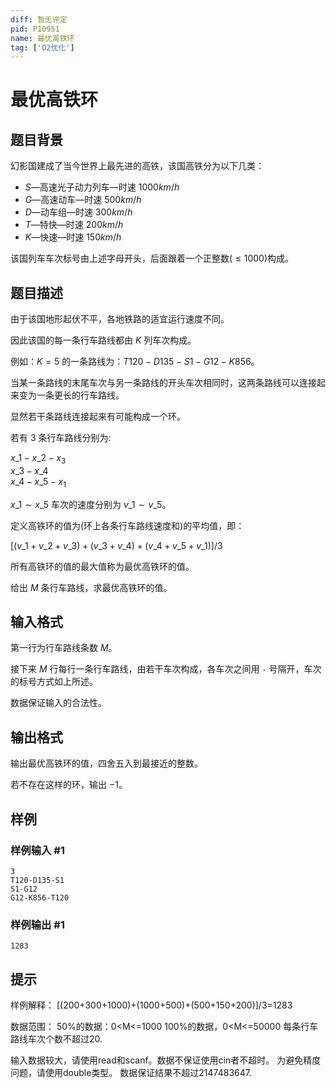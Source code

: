 ```yaml
---
diff: 暂无评定
pid: P10951
name: 最优高铁环
tag: ['O2优化']
---
```

# 最优高铁环
## 题目背景

幻影国建成了当今世界上最先进的高铁，该国高铁分为以下几类：

  * $S$&mdash;高速光子动力列车&mdash;时速 $1000km/h$
  * $G$&mdash;高速动车&mdash;时速 $500km/h$
  * $D$&mdash;动车组&mdash;时速 $300km/h$
  * $T$&mdash;特快&mdash;时速 $200km/h$
  * $K$&mdash;快速&mdash;时速 $150km/h$

该国列车车次标号由上述字母开头，后面跟着一个正整数($\le 1000$)构成。
## 题目描述

由于该国地形起伏不平，各地铁路的适宜运行速度不同。

因此该国的每一条行车路线都由 $K$ 列车次构成。

例如：$K=5$ 的一条路线为：$T120-D135-S1-G12-K856$。

当某一条路线的末尾车次与另一条路线的开头车次相同时，这两条路线可以连接起来变为一条更长的行车路线。

显然若干条路线连接起来有可能构成一个环。

若有 $3$ 条行车路线分别为:

$x\_1-x\_2-x_3$  
$x\_3-x\_4$  
$x\_4-x\_5-x_1$

$x\_1 \sim x\_5$ 车次的速度分别为 $v\_1 \sim v\_5$。

定义高铁环的值为(环上各条行车路线速度和)的平均值，即：

$[(v\_1+v\_2+v\_3)+(v\_3+v\_4)+(v\_4+v\_5+v\_1)]/3$

所有高铁环的值的最大值称为最优高铁环的值。

给出 $M$ 条行车路线，求最优高铁环的值。
## 输入格式

第一行为行车路线条数 $M$。

接下来 $M$ 行每行一条行车路线，由若干车次构成，各车次之间用 `-` 号隔开，车次的标号方式如上所述。

数据保证输入的合法性。
## 输出格式

输出最优高铁环的值，四舍五入到最接近的整数。

若不存在这样的环，输出 $-1$。
## 样例

### 样例输入 #1
```
3
T120-D135-S1
S1-G12
G12-K856-T120
```
### 样例输出 #1
```
1283
```
## 提示

样例解释：
[(200+300+1000)+(1000+500)+(500+150+200)]/3=1283

数据范围：
50%的数据：0<M<=1000
100%的数据，0<M<=50000
每条行车路线车次个数不超过20.

输入数据较大，请使用read和scanf。数据不保证使用cin者不超时。
为避免精度问题，请使用double类型。
数据保证结果不超过2147483647.
